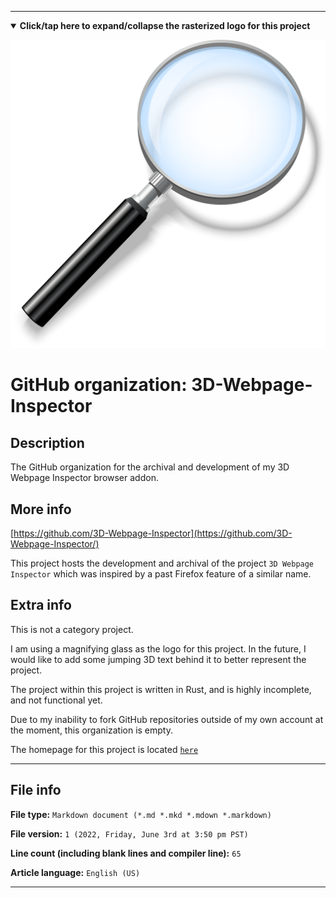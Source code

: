 
***

<!--

<details><summary><b lang="en">Click/tap here to expand/collapse the vectorized logo for this project</b></summary>

![ProtonMail logo 2011.svg failed to load. The file may be missing or corrupt. Check the file path for errors first.](/AdditionalInfo/2/3D-Webpage-Inspector/ProtonMail%20logo%202011.svg)

</details>

!-->

<details open><summary><b lang="en">Click/tap here to expand/collapse the rasterized logo for this project</b></summary>

![3D_WEBPAGE_INSPECTOR.png failed to load. The file may be missing or corrupt. Check the file path for errors first.](/AdditionalInfo/2/3D-Webpage-Inspector/3D_WEBPAGE_INSPECTOR.png)

</details>

# GitHub organization: 3D-Webpage-Inspector

## Description

The GitHub organization for the archival and development of my 3D Webpage Inspector browser addon.

## More info

[https://github.com/3D-Webpage-Inspector](https://github.com/3D-Webpage-Inspector/)

This project hosts the development and archival of the project `3D Webpage Inspector` which was inspired by a past Firefox feature of a similar name.

## Extra info

This is not a category project.

I am using a magnifying glass as the logo for this project. In the future, I would like to add some jumping 3D text behind it to better represent the project.

The project within this project is written in Rust, and is highly incomplete, and not functional yet.

<!--
As of 2022, May 27th, I don't have any projects that use for this organization yet.
!-->

Due to my inability to fork GitHub repositories outside of my own account at the moment, this organization is empty.

The homepage for this project is located [`here`](https://github.com/seanpm2001/3D-Webpage-Inspector)

<!--
There is no current home repository for this project.
!-->

***

## File info

**File type:** `Markdown document (*.md *.mkd *.mdown *.markdown)`

**File version:** `1 (2022, Friday, June 3rd at 3:50 pm PST)`

**Line count (including blank lines and compiler line):** `65`

**Article language:** `English (US)`

***
